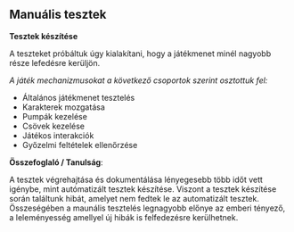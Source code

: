 ## Manuális tesztek

**Tesztek készítése**

A teszteket próbáltuk úgy kialakítani, hogy a játékmenet minél nagyobb része lefedésre kerüljön.

*A játék mechanizmusokat a következő csoportok szerint osztottuk fel:*
- Általános játékmenet tesztelés
- Karakterek mozgatása
- Pumpák kezelése
- Csövek kezelése
- Játékos interakciók
- Győzelmi feltételek ellenőrzése

**Összefoglaló / Tanulság**:

A tesztek végrehajtása és dokumentálása lényegesebb több időt vett igénybe, mint autómatizált tesztek készítése. Viszont a tesztek készítése során találtunk hibát, amelyet nem fedtek le az automatizált tesztek. Összeségében a maunális tesztelés legnagyobb előnye az emberi tényező, a leleményesség amellyel új hibák is felfedezésre kerülhetnek.

